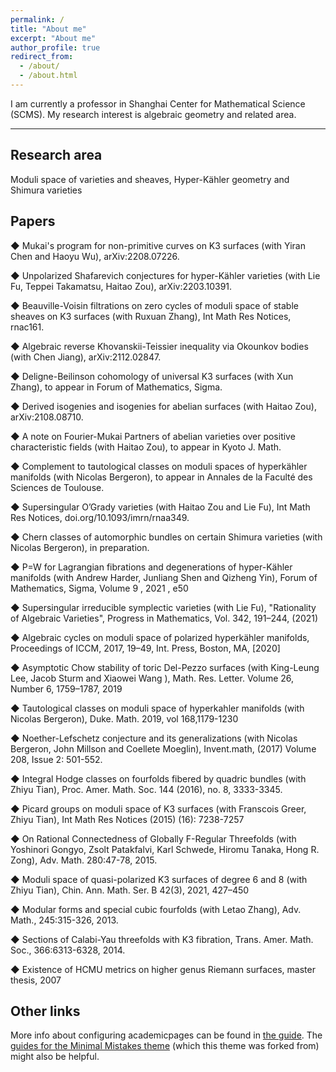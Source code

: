 ```yaml
---
permalink: /
title: "About me"
excerpt: "About me"
author_profile: true
redirect_from: 
  - /about/
  - /about.html
---
```


I am currently a professor in Shanghai Center for Mathematical Science (SCMS). My research interest is algebraic geometry and related area. 



------

Research area
------
Moduli space of varieties and sheaves, Hyper-Kähler geometry and Shimura varieties

Papers
------

◆ Mukai's program for non-primitive curves on K3 surfaces (with Yiran Chen and Haoyu Wu), arXiv:2208.07226.

◆ Unpolarized Shafarevich conjectures for hyper-Kähler varieties (with Lie Fu, Teppei Takamatsu, Haitao Zou), arXiv:2203.10391.

◆ Beauville-Voisin filtrations on zero cycles of moduli space of stable sheaves on K3 surfaces (with Ruxuan Zhang), Int Math Res Notices, rnac161.

◆ Algebraic reverse Khovanskii-Teissier inequality via Okounkov bodies (with Chen Jiang), arXiv:2112.02847. 

◆ Deligne-Beilinson cohomology of universal K3 surfaces  (with Xun Zhang), to appear in Forum of Mathematics, Sigma.

◆ Derived isogenies and isogenies for abelian surfaces  (with Haitao Zou), arXiv:2108.08710.

◆ A note on Fourier-Mukai Partners of abelian varieties over positive characteristic fields (with Haitao Zou), to appear in Kyoto J. Math. 

◆ Complement to tautological classes on moduli spaces of hyperkähler manifolds (with Nicolas Bergeron), to appear in Annales de la Faculté des Sciences de Toulouse.

◆ Supersingular O’Grady varieties (with Haitao Zou and Lie Fu), Int Math Res Notices, doi.org/10.1093/imrn/rnaa349.

◆ Chern classes of automorphic bundles on certain Shimura varieties (with Nicolas Bergeron), in preparation.

◆ P=W for Lagrangian fibrations and degenerations of hyper-Kähler manifolds (with Andrew Harder, Junliang Shen and Qizheng Yin), Forum of Mathematics, Sigma, Volume 9 , 2021 , e50

◆ Supersingular irreducible symplectic varieties (with Lie Fu),  "Rationality of Algebraic Varieties", Progress in Mathematics, Vol. 342, 191–244, (2021)

◆ Algebraic cycles on moduli space of polarized hyperkähler manifolds, Proceedings of ICCM, 2017, 19–49, Int. Press, Boston, MA, [2020]

◆ Asymptotic Chow stability of toric Del-Pezzo surfaces (with King-Leung Lee, Jacob Sturm and Xiaowei Wang ), Math. Res. Letter. Volume 26, Number 6, 1759–1787, 2019

◆ Tautological classes on moduli space of hyperkahler manifolds (with Nicolas Bergeron),  Duke. Math. 2019, vol 168,1179-1230

◆ Noether-Lefschetz conjecture and its generalizations (with Nicolas Bergeron, John Millson and Coellete Moeglin), Invent.math, (2017) Volume 208, Issue 2: 501-552.

◆ Integral Hodge classes on fourfolds fibered by quadric bundles (with Zhiyu Tian), Proc. Amer. Math. Soc. 144 (2016), no. 8, 3333-3345.

◆ Picard groups on moduli space of K3 surfaces (with Franscois Greer, Zhiyu Tian), Int Math Res Notices (2015) (16): 7238-7257

◆ On Rational Connectedness of Globally F-Regular Threefolds (with Yoshinori Gongyo, Zsolt Patakfalvi, Karl Schwede, Hiromu Tanaka, Hong R. Zong), Adv. Math. 280:47-78, 2015.

◆ Moduli space of quasi-polarized K3 surfaces of degree 6 and 8 (with Zhiyu Tian), Chin. Ann. Math. Ser. B  42(3), 2021, 427–450

◆ Modular forms and special cubic fourfolds (with Letao Zhang), Adv. Math., 245:315-326, 2013.

◆ Sections of Calabi-Yau threefolds with K3 fibration, Trans. Amer. Math. Soc., 366:6313-6328, 2014.

◆ Existence of HCMU metrics on higher genus Riemann surfaces, master thesis, 2007


Other links
------
More info about configuring academicpages can be found in [the guide](https://academicpages.github.io/markdown/). The [guides for the Minimal Mistakes theme](https://mmistakes.github.io/minimal-mistakes/docs/configuration/) (which this theme was forked from) might also be helpful.
